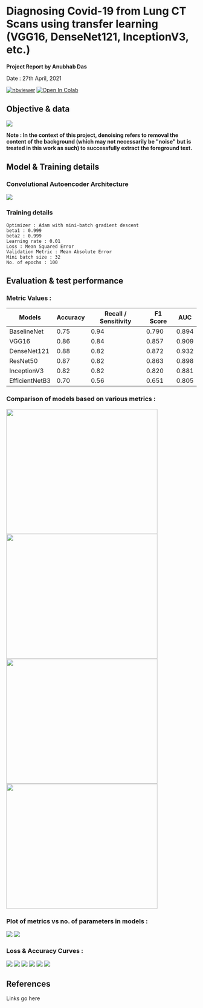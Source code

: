 # Diagnosing Covid-19 from Lung CT Scans using transfer learning (VGG16, DenseNet121, InceptionV3, etc.)

**Project Report by Anubhab Das** 

Date : 27th April, 2021

[![nbviewer](https://img.shields.io/badge/render-nbviewer-orange.svg)](https://nbviewer.jupyter.org/github/anubhabdaserrr/lung-ct-scan-covid-pred-transfer-learn/blob/main/lung_ct_scan_covid_pred_nb.ipynb)
[![Open In Colab](https://colab.research.google.com/assets/colab-badge.svg)](https://colab.research.google.com/github/anubhabdaserrr/lung-ct-scan-covid-pred-transfer-learn/blob/main/lung_ct_scan_covid_pred_nb.ipynb)

## Objective & data

![](./misc/imgs_ct_scans.png)

**Note : In the context of this project, denoising refers to removal the content of the background (which may not necessarily be "noise" but is treated in this work as such) to successfully extract the foreground text.**

## Model & Training details

### Convolutional Autoencoder Architecture
![](./misc/autoenc_arch.png)

### Training details
```
Optimizer : Adam with mini-batch gradient descent
beta1 : 0.999
beta2 : 0.999
Learning rate : 0.01 
Loss : Mean Squared Error
Validation Metric : Mean Absolute Error
Mini batch size : 32
No. of epochs : 100
```

## Evaluation & test performance

### Metric Values : 

| Models         	| Accuracy 	| Recall / Sensitivity 	| F1 Score 	| AUC   	|
|----------------	|----------	|----------------------	|----------	|-------	|
| BaselineNet    	| 0.75     	| 0.94                 	| 0.790    	| 0.894 	|
| VGG16          	| 0.86     	| 0.84                 	| 0.857    	| 0.909 	|
| DenseNet121    	| 0.88     	| 0.82                 	| 0.872    	| 0.932 	|
| ResNet50       	| 0.87     	| 0.82                 	| 0.863    	| 0.898 	|
| InceptionV3    	| 0.82     	| 0.82                 	| 0.820    	| 0.881 	|
| EfficientNetB3 	| 0.70     	| 0.56                 	| 0.651    	| 0.805 	|

### Comparison of models based on various metrics :
<img src="./misc/acc_plot.png" width="400" height="330" /> <img src="./misc/f1_plot.png" width="400" height="330" />
<img src="./misc/recall_plot.png" width="400" height="330" /> <img src="./misc/auc_plot.png" width="400" height="330" />

### Plot of metrics vs no. of parameters in models :
<img src="./misc/metrics_trainable_params_plot.png"/> 
<img src="./misc/metrics_total_params_plot.png"/>

### Loss & Accuracy Curves :

<img src="./misc/baselinenet_curves.png"/>
<img src="./misc/vgg_curves.png"/>
<img src="./misc/densenet_curves.png"/>
<img src="./misc/resnet_curves.png"/>
<img src="./misc/inception_curves.png"/>
<img src="./misc/efficientnet_curves.png"/>

## References
Links go here
